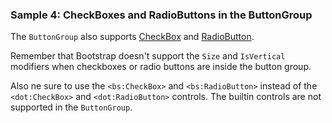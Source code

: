 ### Sample 4: CheckBoxes and RadioButtons in the ButtonGroup

The `ButtonGroup` also supports [CheckBox](/docs/controls/bootstrap/CheckBox/{branch}) and [RadioButton](/docs/controls/bootstrap/RadioButton/{branch}).

Remember that Bootstrap doesn't support the `Size` and `IsVertical` modifiers when checkboxes or radio buttons are inside the button group.

Also ne sure to use the `<bs:CheckBox>` and `<bs:RadioButton>` instead of the `<dot:CheckBox>` and `<dot:RadioButton>` controls. The builtin 
controls are not supported in the `ButtonGroup`.

